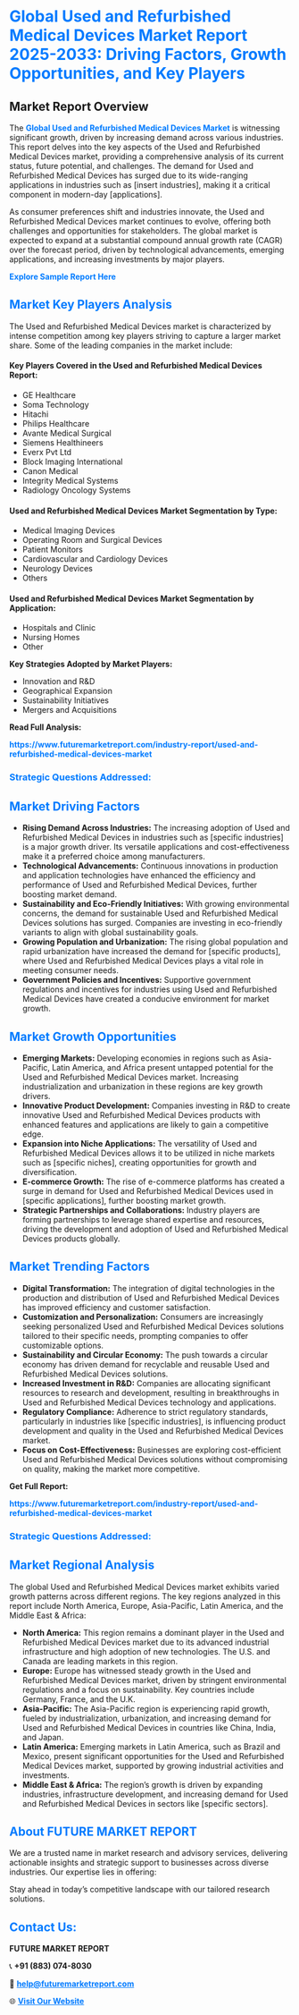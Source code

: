 <h1 style="color: #007BFF;">Global Used and Refurbished Medical Devices Market Report 2025-2033: Driving Factors, Growth Opportunities, and Key Players</h1>

<section id="overview">
<h2>Market Report Overview</h2>
<p>The <a href="https://www.futuremarketreport.com/industry-report/used-and-refurbished-medical-devices-market" style="color: #007BFF; text-decoration: none;"><strong>Global Used and Refurbished Medical Devices Market</strong></a> is witnessing significant growth, driven by increasing demand across various industries. This report delves into the key aspects of the Used and Refurbished Medical Devices market, providing a comprehensive analysis of its current status, future potential, and challenges. The demand for Used and Refurbished Medical Devices has surged due to its wide-ranging applications in industries such as [insert industries], making it a critical component in modern-day [applications].</p>
<p>As consumer preferences shift and industries innovate, the Used and Refurbished Medical Devices market continues to evolve, offering both challenges and opportunities for stakeholders. The global market is expected to expand at a substantial compound annual growth rate (CAGR) over the forecast period, driven by technological advancements, emerging applications, and increasing investments by major players.</p>
</section>

<section id="overview">
<p><a href="https://www.futuremarketreport.com/request-sample/reportId=79015" style="color: #007BFF; text-decoration: none;"><strong>Explore Sample Report Here</strong></a></p>
</section>

<section id="key-players">
<h2 style="color: #007BFF;">Market Key Players Analysis</h2>
<p>The Used and Refurbished Medical Devices market is characterized by intense competition among key players striving to capture a larger market share. Some of the leading companies in the market include:</p>
<h4>Key Players Covered in the Used and Refurbished Medical Devices Report:</h4>
<ul><li>GE Healthcare</li><li>Soma Technology</li><li>Hitachi</li><li>Philips Healthcare</li><li>Avante Medical Surgical</li><li>Siemens Healthineers</li><li>Everx Pvt Ltd</li><li>Block Imaging International</li><li>Canon Medical</li><li>Integrity Medical Systems</li><li>Radiology Oncology Systems</li></ul>
<h4>Used and Refurbished Medical Devices Market Segmentation by Type:</h4>
<ul><li>Medical Imaging Devices</li><li>Operating Room and Surgical Devices</li><li>Patient Monitors</li><li>Cardiovascular and Cardiology Devices</li><li>Neurology Devices</li><li>Others</li></ul>

<h4>Used and Refurbished Medical Devices Market Segmentation by Application:</h4>
<ul><li>Hospitals and Clinic</li><li>Nursing Homes</li><li>Other</li></ul>
<p><strong>Key Strategies Adopted by Market Players:</strong></p>
<ul>
<li>Innovation and R&D</li>
<li>Geographical Expansion</li>
<li>Sustainability Initiatives</li>
<li>Mergers and Acquisitions</li>
</ul>
</section>

<section>
<p><strong>Read Full Analysis: </strong></p><a href="https://www.futuremarketreport.com/industry-report/used-and-refurbished-medical-devices-market" style="color: #007BFF; text-decoration: none;"><strong>https://www.futuremarketreport.com/industry-report/used-and-refurbished-medical-devices-market</strong></a>
<h3 style="color: #007BFF;">Strategic Questions Addressed:</h3>
</section>

<section id="driving-factors">
<h2 style="color: #007BFF;">Market Driving Factors</h2>
<ul>
<li><strong>Rising Demand Across Industries:</strong> The increasing adoption of Used and Refurbished Medical Devices in industries such as [specific industries] is a major growth driver. Its versatile applications and cost-effectiveness make it a preferred choice among manufacturers.</li>
<li><strong>Technological Advancements:</strong> Continuous innovations in production and application technologies have enhanced the efficiency and performance of Used and Refurbished Medical Devices, further boosting market demand.</li>
<li><strong>Sustainability and Eco-Friendly Initiatives:</strong> With growing environmental concerns, the demand for sustainable Used and Refurbished Medical Devices solutions has surged. Companies are investing in eco-friendly variants to align with global sustainability goals.</li>
<li><strong>Growing Population and Urbanization:</strong> The rising global population and rapid urbanization have increased the demand for [specific products], where Used and Refurbished Medical Devices plays a vital role in meeting consumer needs.</li>
<li><strong>Government Policies and Incentives:</strong> Supportive government regulations and incentives for industries using Used and Refurbished Medical Devices have created a conducive environment for market growth.</li>
</ul>
</section>

<section id="growth-opportunities">
<h2 style="color: #007BFF;">Market Growth Opportunities</h2>
<ul>
<li><strong>Emerging Markets:</strong> Developing economies in regions such as Asia-Pacific, Latin America, and Africa present untapped potential for the Used and Refurbished Medical Devices market. Increasing industrialization and urbanization in these regions are key growth drivers.</li>
<li><strong>Innovative Product Development:</strong> Companies investing in R&D to create innovative Used and Refurbished Medical Devices products with enhanced features and applications are likely to gain a competitive edge.</li>
<li><strong>Expansion into Niche Applications:</strong> The versatility of Used and Refurbished Medical Devices allows it to be utilized in niche markets such as [specific niches], creating opportunities for growth and diversification.</li>
<li><strong>E-commerce Growth:</strong> The rise of e-commerce platforms has created a surge in demand for Used and Refurbished Medical Devices used in [specific applications], further boosting market growth.</li>
<li><strong>Strategic Partnerships and Collaborations:</strong> Industry players are forming partnerships to leverage shared expertise and resources, driving the development and adoption of Used and Refurbished Medical Devices products globally.</li>
</ul>
</section>

<section id="trending-factors">
<h2 style="color: #007BFF;">Market Trending Factors</h2>
<ul>
<li><strong>Digital Transformation:</strong> The integration of digital technologies in the production and distribution of Used and Refurbished Medical Devices has improved efficiency and customer satisfaction.</li>
<li><strong>Customization and Personalization:</strong> Consumers are increasingly seeking personalized Used and Refurbished Medical Devices solutions tailored to their specific needs, prompting companies to offer customizable options.</li>
<li><strong>Sustainability and Circular Economy:</strong> The push towards a circular economy has driven demand for recyclable and reusable Used and Refurbished Medical Devices solutions.</li>
<li><strong>Increased Investment in R&D:</strong> Companies are allocating significant resources to research and development, resulting in breakthroughs in Used and Refurbished Medical Devices technology and applications.</li>
<li><strong>Regulatory Compliance:</strong> Adherence to strict regulatory standards, particularly in industries like [specific industries], is influencing product development and quality in the Used and Refurbished Medical Devices market.</li>
<li><strong>Focus on Cost-Effectiveness:</strong> Businesses are exploring cost-efficient Used and Refurbished Medical Devices solutions without compromising on quality, making the market more competitive.</li>
</ul>
</section>

<section>
<p><strong>Get Full Report: </strong></p><a href="https://www.futuremarketreport.com/industry-report/used-and-refurbished-medical-devices-market" style="color: #007BFF; text-decoration: none;"><strong>https://www.futuremarketreport.com/industry-report/used-and-refurbished-medical-devices-market</strong></a>
<h3 style="color: #007BFF;">Strategic Questions Addressed:</h3>
</section>


<section id="regional-analysis">
<h2 style="color: #007BFF;">Market Regional Analysis</h2>
<p>The global Used and Refurbished Medical Devices market exhibits varied growth patterns across different regions. The key regions analyzed in this report include North America, Europe, Asia-Pacific, Latin America, and the Middle East & Africa:</p>
<ul>
<li><strong>North America:</strong> This region remains a dominant player in the Used and Refurbished Medical Devices market due to its advanced industrial infrastructure and high adoption of new technologies. The U.S. and Canada are leading markets in this region.</li>
<li><strong>Europe:</strong> Europe has witnessed steady growth in the Used and Refurbished Medical Devices market, driven by stringent environmental regulations and a focus on sustainability. Key countries include Germany, France, and the U.K.</li>
<li><strong>Asia-Pacific:</strong> The Asia-Pacific region is experiencing rapid growth, fueled by industrialization, urbanization, and increasing demand for Used and Refurbished Medical Devices in countries like China, India, and Japan.</li>
<li><strong>Latin America:</strong> Emerging markets in Latin America, such as Brazil and Mexico, present significant opportunities for the Used and Refurbished Medical Devices market, supported by growing industrial activities and investments.</li>
<li><strong>Middle East & Africa:</strong> The region’s growth is driven by expanding industries, infrastructure development, and increasing demand for Used and Refurbished Medical Devices in sectors like [specific sectors].</li>
</ul>
</section>

<footer>
<h2 style="color: #007BFF;">About FUTURE MARKET REPORT</h2>
<p>We are a trusted name in market research and advisory services, delivering actionable insights and strategic support to businesses across diverse industries. Our expertise lies in offering:</p>

<p>Stay ahead in today’s competitive landscape with our tailored research solutions.</p>

<h2 style="color: #007BFF;">Contact Us:</h2>
<p><strong>FUTURE MARKET REPORT</strong></p>
<p>📞 <strong>+91 (883) 074-8030</strong></p>
<p>📧 <strong><a href="mailto:help@futuremarketreport.com" style="color: #007BFF;">help@futuremarketreport.com</a></strong></p>
<p>🌐 <strong><a href="https://www.futuremarketreport.com/" style="color: #007BFF;">Visit Our Website</a></strong></p>
</footer>